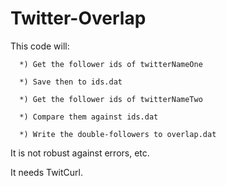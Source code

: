 # Twitter-Overlap

  This code will:

      *) Get the follower ids of twitterNameOne

      *) Save then to ids.dat

      *) Get the follower ids of twitterNameTwo

      *) Compare them against ids.dat

      *) Write the double-followers to overlap.dat

  It is not robust against errors, etc.
  
  It needs TwitCurl.
  
  
